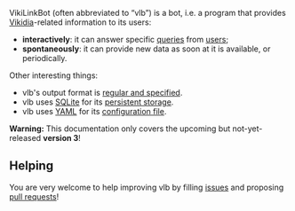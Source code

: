 ---
---
VikiLinkBot (often abbreviated to “vlb”) is a bot, i.e. a program that provides
[Vikidia](https://www.vikidia.org)-related information to its users:

-   **interactively**: it can answer specific [queries](shell) from [users](user);
-   **spontaneously**: it can provide new data as soon at it is available, or periodically.

Other interesting things:

-   vlb's output format is [regular and specified](yfi).
-   vlb uses [SQLite](https://sqlite.org) for its [persistent storage](persistence).
-   vlb uses [YAML](http://yaml.org) for its [configuration file](config).

**Warning:** This documentation only covers the upcoming but not-yet-released
**version 3**!

## Helping

You are very welcome to help improving vlb by filling
[issues](https://github.com/thilp/vlb-rb/issues) and proposing [pull
requests](https://github.com/thilp/vlb-rb/pulls)!

